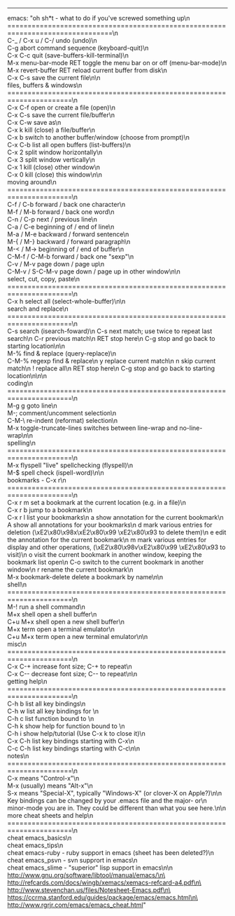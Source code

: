 --- 
emacs: "oh sh*t - what to do if you've screwed something up\n\
  ================================================================================\n\
  C-_ / C-x u / C-/      undo (undo)\n\
  C-g                    abort command sequence (keyboard-quit)\n\
  C-x C-c                quit (save-buffers-kill-terminal)\n\
  M-x menu-bar-mode RET  toggle the menu bar on or off (menu-bar-mode)\n\
  M-x revert-buffer RET  reload current buffer from disk\n\
  C-x C-s                save the current file\n\n\
  files, buffers & windows\n\
  ======================================================================\n\
  C-x C-f            open or create a file (open)\n\
  C-x C-s            save the current file/buffer\n\
  C-x C-w            save as\n\
  C-x k              kill (close) a file/buffer\n\
  C-x b              switch to another buffer/window (choose from prompt)\n\
  C-x C-b            list all open buffers (list-buffers)\n\
  C-x 2              split window horizontally\n\
  C-x 3              split window vertically\n\
  C-x 1              kill (close) other window\n\
  C-x 0              kill (close) this window\n\n\
  moving around\n\
  ======================================================================\n\
  C-f / C-b          forward / back one character\n\
  M-f / M-b          forward / back one word\n\
  C-n / C-p          next / previous line\n\
  C-a / C-e          beginning of / end of line\n\
  M-a / M-e          backward / forward sentence\n\
  M-{ / M-}          backward / forward paragraph\n\
  M-< / M->          beginning of / end of buffer\n\
  C-M-f / C-M-b      forward / back one \"sexp\"\n\
  C-v / M-v          page down / page up\n\
  C-M-v / S-C-M-v    page down / page up in other window\n\n\
  select, cut, copy, paste\n\
  ======================================================================\n\
  C-x h              select all (select-whole-buffer)\n\n\
  search and replace\n\
  ======================================================================\n\
  C-s                search (isearch-foward)\n  C-s                next match; use twice to repeat last search\n  C-r                previous match\n  RET                stop here\n  C-g                stop and go back to starting location\n\n\
  M-%                find & replace (query-replace)\n\
  C-M-%              regexp find & replace\n  y                  replace current match\n  n                  skip current match\n  !                  replace all\n  RET                stop here\n  C-g                stop and go back to starting location\n\n\n\
  coding\n\
  ======================================================================\n\
  M-g g                      goto line\n\
  M-;                        comment/uncomment selection\n\
  C-M-\\                      re-indent (reformat) selection\n\
  M-x toggle-truncate-lines  switches between line-wrap and no-line-wrap\n\n\
  spelling\n\
  ======================================================================\n\
  M-x flyspell         \"live\" spellchecking (flyspell)\n\
  M-$                  spell check (ispell-word)\n\n\
  bookmarks - C-x r\n\
  ======================================================================\n\
  C-x r m              set a bookmark at the current location (e.g. in a file)\n\
  C-x r b              jump to a bookmark\n\
  C-x r l              list your bookmarks\n   a                 show annotation for the current bookmark\n   A                 show all annotations for your bookmarks\n   d                 mark various entries for deletion (\xE2\x80\x98x\xE2\x80\x99 \xE2\x80\x93 to delete them)\n   e                 edit the annotation for the current bookmark\n   m                 mark various entries for display and other operations, (\xE2\x80\x98v\xE2\x80\x99 \xE2\x80\x93 to visit)\n   o                 visit the current bookmark in another window, keeping the bookmark list open\n   C-o               switch to the current bookmark in another window\n   r                 rename the current bookmark\n\
  M-x bookmark-delete  delete a bookmark by name\n\n\
  shell\n\
  ======================================================================\n\
  M-!                run a shell command\n\
  M+x shell          open a shell buffer\n\
  C+u M+x shell      open a new shell buffer\n\
  M+x term           open a terminal emulator\n\
  C+u M+x term       open a new terminal emulator\n\n\
  misc\n\
  ======================================================================\n\
  C-x C-+            increase font size; C-+ to repeat\n\
  C-x C--            decrease font size; C-- to repeat\n\n\
  getting help\n\
  ======================================================================\n\
  C-h b              list all key bindings\n\
  C-h w <function>   list all key bindings for <function>\n\
  C-h c <sequence>   list function bound to <sequence>\n\
  C-h k <sequence>   show help for function bound  to <sequence>\n\
  C-h i              show help/tutorial (Use C-x k to close it)\n\
  C-x C-h            list key bindings starting with C-x\n\
  C-c C-h            list key bindings starting with C-c\n\n\
  notes\n\
  ======================================================================\n\
  C-x means \"Control-x\"\n\
  M-x (usually) means \"Alt-x\"\n\
  S-x means \"Special-X\", typically \"Windows-X\" (or clover-X on Apple?)\n\n\
  Key bindings can be changed by your .emacs file and the major- or\n\
  minor-mode you are in. They could be different than what you see here.\n\n\
  more cheat sheets and help\n\
  ======================================================================\n\
  cheat emacs_basics\n\
  cheat emacs_tips\n\
  cheat emacs-ruby      - ruby support in emacs (sheet has been deleted?)\n\
  cheat emacs_psvn      - svn supprort in emacs\n\
  cheat emacs_slime     - \"superior\" lisp support in emacs\n\n\
  http://www.gnu.org/software/libtool/manual/emacs/\n\
  http://refcards.com/docs/wingb/xemacs/xemacs-refcard-a4.pdf\n\
  http://www.stevenchan.us/files/Notesheet-Emacs.pdf\n\
  https://ccrma.stanford.edu/guides/package/emacs/emacs.html\n\
  http://www.rgrjr.com/emacs/emacs_cheat.html"
